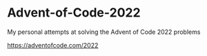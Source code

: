 # Advent-of-Code-2022

My personal attempts at solving the Advent of Code 2022 problems

https://adventofcode.com/2022
